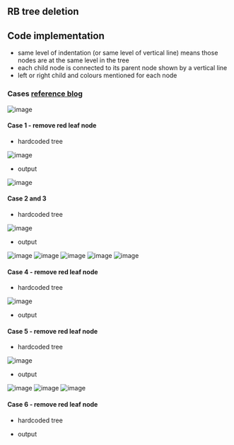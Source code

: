 ## RB tree deletion

## Code implementation
- same level of indentation (or same level of vertical line) means those nodes are at the same level in the tree
- each child node is connected to its parent node shown by a vertical line
- left or right child and colours mentioned for each node

### Cases [reference blog](https://medium.com/analytics-vidhya/deletion-in-red-black-rb-tree-92301e1474ea)
![image](https://github.com/mohitdhatrak/djsce-college-practicals/assets/91209576/b98409de-9883-4b88-898c-71c62a7ec267)

#### Case 1 - remove red leaf node
- hardcoded tree

![image](https://github.com/mohitdhatrak/djsce-college-practicals/assets/91209576/18e454c5-fee5-4e28-9408-b4127464f154)
- output

![image](https://github.com/mohitdhatrak/djsce-college-practicals/assets/91209576/68fd1256-035f-44cf-bdc2-7a4a8aaf9230)

#### Case 2 and 3
- hardcoded tree

![image](https://github.com/mohitdhatrak/djsce-college-practicals/assets/91209576/9a3e22dd-1884-4aac-8fea-2576de37072a)
- output

![image](https://github.com/mohitdhatrak/djsce-college-practicals/assets/91209576/a7cfd10b-6de4-46ce-8d03-86a5dc6e6626)
![image](https://github.com/mohitdhatrak/djsce-college-practicals/assets/91209576/bcb1e751-0799-4c98-8c9a-fbd96c9aa9b0)
![image](https://github.com/mohitdhatrak/djsce-college-practicals/assets/91209576/5241c5c9-38fe-45bd-81e6-eb152881daf0)
![image](https://github.com/mohitdhatrak/djsce-college-practicals/assets/91209576/45f1669a-364e-4777-8388-a49b41b61cb8)
![image](https://github.com/mohitdhatrak/djsce-college-practicals/assets/91209576/64970fc2-6e3b-4bd4-a6ff-105353ff0724)

#### Case 4 - remove red leaf node
- hardcoded tree

![image](https://github.com/mohitdhatrak/djsce-college-practicals/assets/91209576/2b957c04-3b05-4c52-a9eb-b55f70f85573)
- output


#### Case 5 - remove red leaf node
- hardcoded tree

![image](https://github.com/mohitdhatrak/djsce-college-practicals/assets/91209576/a2d7e4c1-9b61-497f-ad58-6892c9caf421)
- output

![image](https://github.com/mohitdhatrak/djsce-college-practicals/assets/91209576/a1e868f9-ba18-46f3-9d30-3e38a6011eb1)
![image](https://github.com/mohitdhatrak/djsce-college-practicals/assets/91209576/2e3bbe17-b9b0-4904-8cd1-cc6a949880eb)
![image](https://github.com/mohitdhatrak/djsce-college-practicals/assets/91209576/adc82697-de48-41a3-b9da-afe58e4e2e2c)

#### Case 6 - remove red leaf node
- hardcoded tree

- output
